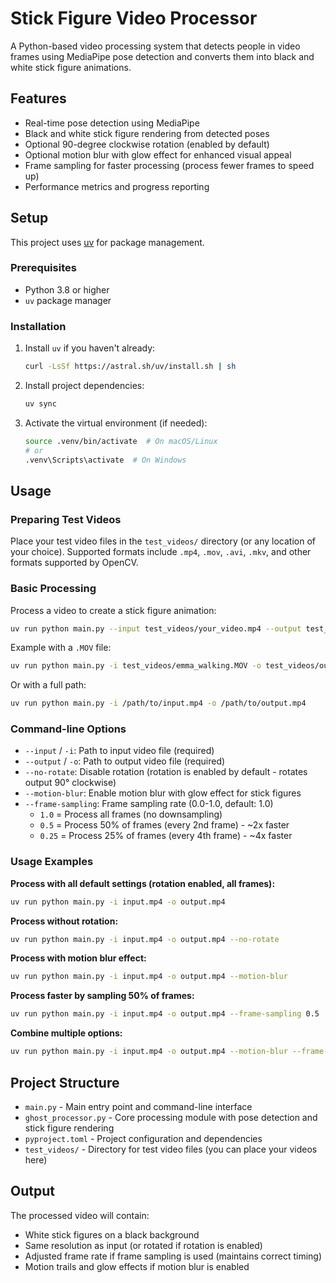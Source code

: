 # Stick Figure Video Processor

A Python-based video processing system that detects people in video frames using MediaPipe pose detection and converts them into black and white stick figure animations.

## Features

- Real-time pose detection using MediaPipe
- Black and white stick figure rendering from detected poses
- Optional 90-degree clockwise rotation (enabled by default)
- Optional motion blur with glow effect for enhanced visual appeal
- Frame sampling for faster processing (process fewer frames to speed up)
- Performance metrics and progress reporting

## Setup

This project uses [uv](https://github.com/astral-sh/uv) for package management.

### Prerequisites

- Python 3.8 or higher
- `uv` package manager

### Installation

1. Install `uv` if you haven't already:
   ```bash
   curl -LsSf https://astral.sh/uv/install.sh | sh
   ```

2. Install project dependencies:
   ```bash
   uv sync
   ```

3. Activate the virtual environment (if needed):
   ```bash
   source .venv/bin/activate  # On macOS/Linux
   # or
   .venv\Scripts\activate  # On Windows
   ```

## Usage

### Preparing Test Videos

Place your test video files in the `test_videos/` directory (or any location of your choice). Supported formats include `.mp4`, `.mov`, `.avi`, `.mkv`, and other formats supported by OpenCV.

### Basic Processing

Process a video to create a stick figure animation:

```bash
uv run python main.py --input test_videos/your_video.mp4 --output test_videos/output.mp4
```

Example with a `.MOV` file:

```bash
uv run python main.py -i test_videos/emma_walking.MOV -o test_videos/output.mp4
```

Or with a full path:

```bash
uv run python main.py -i /path/to/input.mp4 -o /path/to/output.mp4
```

### Command-line Options

- `--input` / `-i`: Path to input video file (required)
- `--output` / `-o`: Path to output video file (required)
- `--no-rotate`: Disable rotation (rotation is enabled by default - rotates output 90° clockwise)
- `--motion-blur`: Enable motion blur with glow effect for stick figures
- `--frame-sampling`: Frame sampling rate (0.0-1.0, default: 1.0)
  - `1.0` = Process all frames (no downsampling)
  - `0.5` = Process 50% of frames (every 2nd frame) - ~2x faster
  - `0.25` = Process 25% of frames (every 4th frame) - ~4x faster

### Usage Examples

**Process with all default settings (rotation enabled, all frames):**
```bash
uv run python main.py -i input.mp4 -o output.mp4
```

**Process without rotation:**
```bash
uv run python main.py -i input.mp4 -o output.mp4 --no-rotate
```

**Process with motion blur effect:**
```bash
uv run python main.py -i input.mp4 -o output.mp4 --motion-blur
```

**Process faster by sampling 50% of frames:**
```bash
uv run python main.py -i input.mp4 -o output.mp4 --frame-sampling 0.5
```

**Combine multiple options:**
```bash
uv run python main.py -i input.mp4 -o output.mp4 --motion-blur --frame-sampling 0.25 --no-rotate
```

## Project Structure

- `main.py` - Main entry point and command-line interface
- `ghost_processor.py` - Core processing module with pose detection and stick figure rendering
- `pyproject.toml` - Project configuration and dependencies
- `test_videos/` - Directory for test video files (you can place your videos here)

## Output

The processed video will contain:
- White stick figures on a black background
- Same resolution as input (or rotated if rotation is enabled)
- Adjusted frame rate if frame sampling is used (maintains correct timing)
- Motion trails and glow effects if motion blur is enabled

